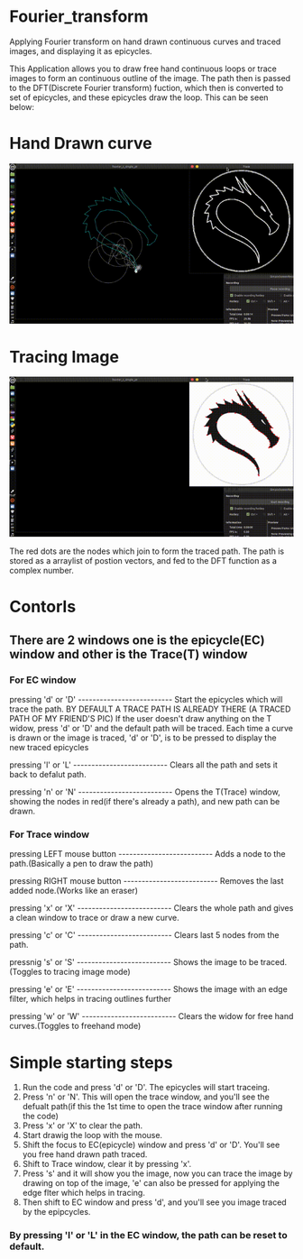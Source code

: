 # Fourier_transform
Applying Fourier transform on hand drawn continuous curves and traced images, and displaying it as epicycles.

This Application allows you to draw free hand continuous loops or trace images to form an continuous outline of the image. The path then is passed
to the DFT(Discrete Fourier transform) fuction, which then is converted to set of epicycles, and these epicycles draw the loop. This can be seen below:

# Hand Drawn curve
![Demo](https://github.com/sumqwerty/Fourier_transform/blob/master/fourier_transform/exampleGif/handDrawn.gif)

# Tracing Image
![Demo](https://github.com/sumqwerty/Fourier_transform/blob/master/fourier_transform/exampleGif/imgTrace.gif)

The red dots are the nodes which join to form the traced path. The path is stored as a arraylist of postion vectors, and fed to the DFT function as a 
complex number. 

# Contorls
## There are 2 windows one is the epicycle(EC) window and other is the Trace(T) window
### For EC window
pressing 'd' or 'D' -------------------------- Start the epicycles which will trace the path. 
                                               BY DEFAULT A TRACE PATH IS ALREADY THERE (A TRACED PATH OF MY FRIEND'S PIC)
                                               If the user doesn't draw anything on the T widow, press 'd' or 'D' and the default path will be traced.
                                               Each time a curve is drawn or the image is traced, 'd' or 'D', is to be pressed to display the new traced epicycles
                                       
pressing 'l' or 'L' -------------------------- Clears all the path and sets it back to defalut path.

pressing 'n' or 'N' -------------------------- Opens the T(Trace) window, showing the nodes in red(if there's already a path), and new path can be drawn.

### For Trace window
pressing LEFT mouse button -------------------------- Adds a node to the path.(Basically a pen to draw the path)

pressing RIGHT mouse button -------------------------- Removes the last added node.(Works like an eraser)

pressing 'x' or 'X' -------------------------- Clears the whole path and gives a clean window to trace or draw a new curve.

pressing 'c' or 'C' -------------------------- Clears last 5 nodes from the path.

pressnig 's' or 'S' -------------------------- Shows the image to be traced.(Toggles to tracing image mode)

pressing 'e' or 'E' -------------------------- Shows the image with an edge filter, which helps in tracing outlines further 

pressing 'w' or 'W' -------------------------- Clears the widow for free hand curves.(Toggles to freehand mode)
# Simple starting steps
1. Run the code and press 'd' or 'D'. The epicycles will start traceing.
2. Press 'n' or 'N'. This will open the trace window, and you'll see the defualt path(if this the 1st time to open the trace window after running the code)
3. Press 'x' or 'X' to clear the path.
4. Start drawig the loop with the mouse.
5. Shift the focus to EC(epicycle) window and press 'd' or 'D'. You'll see you free hand drawn path traced.
6. Shift to Trace window, clear it by pressing 'x'.
7. Press 's' and it will show you the image, now you can trace the image by drawing on top of the image, 'e' can also be pressed for applying the edge flter which 
   helps in tracing.
8. Then shift to EC window and press 'd', and you'll see you image traced by the epipcycles.
### By pressing 'l' or 'L' in the EC window, the path can be reset to default.
